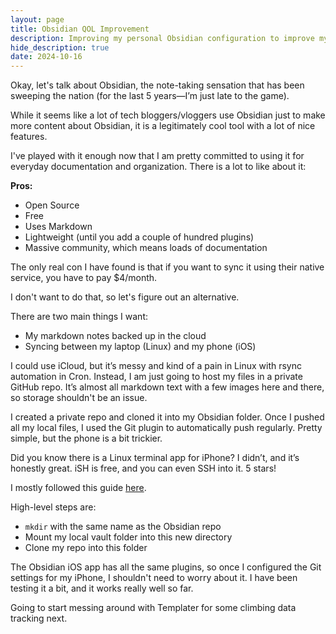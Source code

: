 ```yaml
---
layout: page
title: Obsidian QOL Improvement
description: Improving my personal Obsidian configuration to improve my quality of life
hide_description: true
date: 2024-10-16 
---
```

Okay, let's talk about Obsidian, the note-taking sensation that has been sweeping the nation (for the last 5 years—I’m just late to the game).

While it seems like a lot of tech bloggers/vloggers use Obsidian just to make more content about Obsidian, it is a legitimately cool tool with a lot of nice features.

I've played with it enough now that I am pretty committed to using it for everyday documentation and organization. There is a lot to like about it:

**Pros:**
- Open Source
- Free
- Uses Markdown
- Lightweight (until you add a couple of hundred plugins)
- Massive community, which means loads of documentation

The only real con I have found is that if you want to sync it using their native service, you have to pay $4/month.

I don't want to do that, so let's figure out an alternative.

There are two main things I want:
- My markdown notes backed up in the cloud
- Syncing between my laptop (Linux) and my phone (iOS)

I could use iCloud, but it’s messy and kind of a pain in Linux with rsync automation in Cron. Instead, I am just going to host my files in a private GitHub repo. It’s almost all markdown text with a few images here and there, so storage shouldn't be an issue.

I created a private repo and cloned it into my Obsidian folder. Once I pushed all my local files, I used the Git plugin to automatically push regularly. Pretty simple, but the phone is a bit trickier.

Did you know there is a Linux terminal app for iPhone? I didn’t, and it’s honestly great. iSH is free, and you can even SSH into it. 5 stars!

I mostly followed this guide [here](https://forum.obsidian.md/t/mobile-sync-with-git-on-ios-for-free-using-ish/20861).

High-level steps are:
- `mkdir` with the same name as the Obsidian repo
- Mount my local vault folder into this new directory
- Clone my repo into this folder

The Obsidian iOS app has all the same plugins, so once I configured the Git settings for my iPhone, I shouldn't need to worry about it. I have been testing it a bit, and it works really well so far.

Going to start messing around with Templater for some climbing data tracking next.
